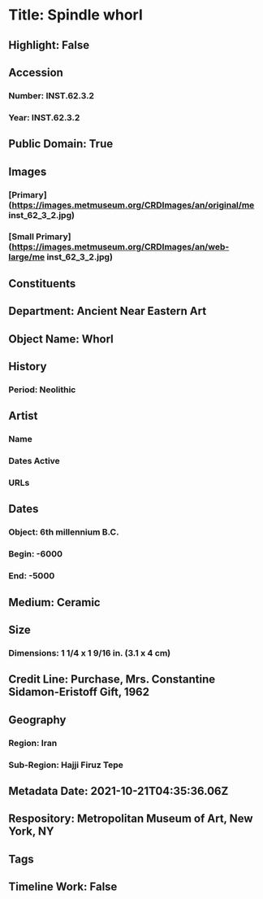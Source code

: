 # Title: Spindle whorl
## Highlight: False
## Accession
### Number: INST.62.3.2
### Year: INST.62.3.2
## Public Domain: True
## Images
### [Primary](https://images.metmuseum.org/CRDImages/an/original/me inst_62_3_2.jpg)
### [Small Primary](https://images.metmuseum.org/CRDImages/an/web-large/me inst_62_3_2.jpg)
## Constituents
## Department: Ancient Near Eastern Art
## Object Name: Whorl
## History
### Period: Neolithic
## Artist
### Name
### Dates Active
### URLs
## Dates
### Object: 6th millennium B.C.
### Begin: -6000
### End: -5000
## Medium: Ceramic
## Size
### Dimensions: 1 1/4 x 1 9/16 in. (3.1 x 4 cm)
## Credit Line: Purchase, Mrs. Constantine Sidamon-Eristoff Gift, 1962
## Geography
### Region: Iran
### Sub-Region: Hajji Firuz Tepe
## Metadata Date: 2021-10-21T04:35:36.06Z
## Respository: Metropolitan Museum of Art, New York, NY
## Tags
## Timeline Work: False